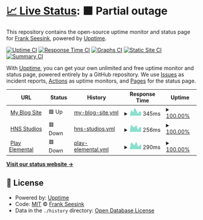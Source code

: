 # [📈 Live Status](https://fseesink.github.io/upptime): <!--live status--> **🟧 Partial outage**

This repository contains the open-source uptime monitor and status page for [Frank Seesink](https://fseesink.github.io/upptime), powered by [Upptime](https://github.com/upptime/upptime).

[![Uptime CI](https://github.com/fseesink/upptime/workflows/Uptime%20CI/badge.svg)](https://github.com/fseesink/upptime/actions?query=workflow%3A%22Uptime+CI%22)
[![Response Time CI](https://github.com/fseesink/upptime/workflows/Response%20Time%20CI/badge.svg)](https://github.com/fseesink/upptime/actions?query=workflow%3A%22Response+Time+CI%22)
[![Graphs CI](https://github.com/fseesink/upptime/workflows/Graphs%20CI/badge.svg)](https://github.com/fseesink/upptime/actions?query=workflow%3A%22Graphs+CI%22)
[![Static Site CI](https://github.com/fseesink/upptime/workflows/Static%20Site%20CI/badge.svg)](https://github.com/fseesink/upptime/actions?query=workflow%3A%22Static+Site+CI%22)
[![Summary CI](https://github.com/fseesink/upptime/workflows/Summary%20CI/badge.svg)](https://github.com/fseesink/upptime/actions?query=workflow%3A%22Summary+CI%22)

With [Upptime](https://upptime.js.org), you can get your own unlimited and free uptime monitor and status page, powered entirely by a GitHub repository. We use [Issues](https://github.com/fseesink/upptime/issues) as incident reports, [Actions](https://github.com/fseesink/upptime/actions) as uptime monitors, and [Pages](https://fseesink.github.io/upptime) for the status page.

<!--start: status pages-->
<!-- This summary is generated by Upptime (https://github.com/upptime/upptime) -->
<!-- Do not edit this manually, your changes will be overwritten -->
<!-- prettier-ignore -->
| URL | Status | History | Response Time | Uptime |
| --- | ------ | ------- | ------------- | ------ |
| <img alt="" src="https://icons.duckduckgo.com/ip3/frank.seesink.com.ico" height="13"> [My Blog Site](https://frank.seesink.com) | 🟩 Up | [my-blog-site.yml](https://github.com/fseesink/upptime/commits/HEAD/history/my-blog-site.yml) | <details><summary><img alt="Response time graph" src="./graphs/my-blog-site/response-time-week.png" height="20"> 345ms</summary><br><a href="https://fseesink.github.io/upptime/history/my-blog-site"><img alt="Response time 360" src="https://img.shields.io/endpoint?url=https%3A%2F%2Fraw.githubusercontent.com%2Ffseesink%2Fupptime%2FHEAD%2Fapi%2Fmy-blog-site%2Fresponse-time.json"></a><br><a href="https://fseesink.github.io/upptime/history/my-blog-site"><img alt="24-hour response time 251" src="https://img.shields.io/endpoint?url=https%3A%2F%2Fraw.githubusercontent.com%2Ffseesink%2Fupptime%2FHEAD%2Fapi%2Fmy-blog-site%2Fresponse-time-day.json"></a><br><a href="https://fseesink.github.io/upptime/history/my-blog-site"><img alt="7-day response time 345" src="https://img.shields.io/endpoint?url=https%3A%2F%2Fraw.githubusercontent.com%2Ffseesink%2Fupptime%2FHEAD%2Fapi%2Fmy-blog-site%2Fresponse-time-week.json"></a><br><a href="https://fseesink.github.io/upptime/history/my-blog-site"><img alt="30-day response time 329" src="https://img.shields.io/endpoint?url=https%3A%2F%2Fraw.githubusercontent.com%2Ffseesink%2Fupptime%2FHEAD%2Fapi%2Fmy-blog-site%2Fresponse-time-month.json"></a><br><a href="https://fseesink.github.io/upptime/history/my-blog-site"><img alt="1-year response time 357" src="https://img.shields.io/endpoint?url=https%3A%2F%2Fraw.githubusercontent.com%2Ffseesink%2Fupptime%2FHEAD%2Fapi%2Fmy-blog-site%2Fresponse-time-year.json"></a></details> | <details><summary><a href="https://fseesink.github.io/upptime/history/my-blog-site">100.00%</a></summary><a href="https://fseesink.github.io/upptime/history/my-blog-site"><img alt="All-time uptime 99.97%" src="https://img.shields.io/endpoint?url=https%3A%2F%2Fraw.githubusercontent.com%2Ffseesink%2Fupptime%2FHEAD%2Fapi%2Fmy-blog-site%2Fuptime.json"></a><br><a href="https://fseesink.github.io/upptime/history/my-blog-site"><img alt="24-hour uptime 100.00%" src="https://img.shields.io/endpoint?url=https%3A%2F%2Fraw.githubusercontent.com%2Ffseesink%2Fupptime%2FHEAD%2Fapi%2Fmy-blog-site%2Fuptime-day.json"></a><br><a href="https://fseesink.github.io/upptime/history/my-blog-site"><img alt="7-day uptime 100.00%" src="https://img.shields.io/endpoint?url=https%3A%2F%2Fraw.githubusercontent.com%2Ffseesink%2Fupptime%2FHEAD%2Fapi%2Fmy-blog-site%2Fuptime-week.json"></a><br><a href="https://fseesink.github.io/upptime/history/my-blog-site"><img alt="30-day uptime 99.69%" src="https://img.shields.io/endpoint?url=https%3A%2F%2Fraw.githubusercontent.com%2Ffseesink%2Fupptime%2FHEAD%2Fapi%2Fmy-blog-site%2Fuptime-month.json"></a><br><a href="https://fseesink.github.io/upptime/history/my-blog-site"><img alt="1-year uptime 99.97%" src="https://img.shields.io/endpoint?url=https%3A%2F%2Fraw.githubusercontent.com%2Ffseesink%2Fupptime%2FHEAD%2Fapi%2Fmy-blog-site%2Fuptime-year.json"></a></details>
| <img alt="" src="https://icons.duckduckgo.com/ip3/hnsstudios.seesink.com.ico" height="13"> [HNS Studios](https://hnsstudios.seesink.com/) | 🟥 Down | [hns-studios.yml](https://github.com/fseesink/upptime/commits/HEAD/history/hns-studios.yml) | <details><summary><img alt="Response time graph" src="./graphs/hns-studios/response-time-week.png" height="20"> 256ms</summary><br><a href="https://fseesink.github.io/upptime/history/hns-studios"><img alt="Response time 271" src="https://img.shields.io/endpoint?url=https%3A%2F%2Fraw.githubusercontent.com%2Ffseesink%2Fupptime%2FHEAD%2Fapi%2Fhns-studios%2Fresponse-time.json"></a><br><a href="https://fseesink.github.io/upptime/history/hns-studios"><img alt="24-hour response time 244" src="https://img.shields.io/endpoint?url=https%3A%2F%2Fraw.githubusercontent.com%2Ffseesink%2Fupptime%2FHEAD%2Fapi%2Fhns-studios%2Fresponse-time-day.json"></a><br><a href="https://fseesink.github.io/upptime/history/hns-studios"><img alt="7-day response time 256" src="https://img.shields.io/endpoint?url=https%3A%2F%2Fraw.githubusercontent.com%2Ffseesink%2Fupptime%2FHEAD%2Fapi%2Fhns-studios%2Fresponse-time-week.json"></a><br><a href="https://fseesink.github.io/upptime/history/hns-studios"><img alt="30-day response time 256" src="https://img.shields.io/endpoint?url=https%3A%2F%2Fraw.githubusercontent.com%2Ffseesink%2Fupptime%2FHEAD%2Fapi%2Fhns-studios%2Fresponse-time-month.json"></a><br><a href="https://fseesink.github.io/upptime/history/hns-studios"><img alt="1-year response time 272" src="https://img.shields.io/endpoint?url=https%3A%2F%2Fraw.githubusercontent.com%2Ffseesink%2Fupptime%2FHEAD%2Fapi%2Fhns-studios%2Fresponse-time-year.json"></a></details> | <details><summary><a href="https://fseesink.github.io/upptime/history/hns-studios">100.00%</a></summary><a href="https://fseesink.github.io/upptime/history/hns-studios"><img alt="All-time uptime 99.97%" src="https://img.shields.io/endpoint?url=https%3A%2F%2Fraw.githubusercontent.com%2Ffseesink%2Fupptime%2FHEAD%2Fapi%2Fhns-studios%2Fuptime.json"></a><br><a href="https://fseesink.github.io/upptime/history/hns-studios"><img alt="24-hour uptime 99.97%" src="https://img.shields.io/endpoint?url=https%3A%2F%2Fraw.githubusercontent.com%2Ffseesink%2Fupptime%2FHEAD%2Fapi%2Fhns-studios%2Fuptime-day.json"></a><br><a href="https://fseesink.github.io/upptime/history/hns-studios"><img alt="7-day uptime 100.00%" src="https://img.shields.io/endpoint?url=https%3A%2F%2Fraw.githubusercontent.com%2Ffseesink%2Fupptime%2FHEAD%2Fapi%2Fhns-studios%2Fuptime-week.json"></a><br><a href="https://fseesink.github.io/upptime/history/hns-studios"><img alt="30-day uptime 99.69%" src="https://img.shields.io/endpoint?url=https%3A%2F%2Fraw.githubusercontent.com%2Ffseesink%2Fupptime%2FHEAD%2Fapi%2Fhns-studios%2Fuptime-month.json"></a><br><a href="https://fseesink.github.io/upptime/history/hns-studios"><img alt="1-year uptime 99.97%" src="https://img.shields.io/endpoint?url=https%3A%2F%2Fraw.githubusercontent.com%2Ffseesink%2Fupptime%2FHEAD%2Fapi%2Fhns-studios%2Fuptime-year.json"></a></details>
| <img alt="" src="https://icons.duckduckgo.com/ip3/playelemental.seesink.com.ico" height="13"> [Play Elemental](https://playelemental.seesink.com/) | 🟥 Down | [play-elemental.yml](https://github.com/fseesink/upptime/commits/HEAD/history/play-elemental.yml) | <details><summary><img alt="Response time graph" src="./graphs/play-elemental/response-time-week.png" height="20"> 290ms</summary><br><a href="https://fseesink.github.io/upptime/history/play-elemental"><img alt="Response time 297" src="https://img.shields.io/endpoint?url=https%3A%2F%2Fraw.githubusercontent.com%2Ffseesink%2Fupptime%2FHEAD%2Fapi%2Fplay-elemental%2Fresponse-time.json"></a><br><a href="https://fseesink.github.io/upptime/history/play-elemental"><img alt="24-hour response time 290" src="https://img.shields.io/endpoint?url=https%3A%2F%2Fraw.githubusercontent.com%2Ffseesink%2Fupptime%2FHEAD%2Fapi%2Fplay-elemental%2Fresponse-time-day.json"></a><br><a href="https://fseesink.github.io/upptime/history/play-elemental"><img alt="7-day response time 290" src="https://img.shields.io/endpoint?url=https%3A%2F%2Fraw.githubusercontent.com%2Ffseesink%2Fupptime%2FHEAD%2Fapi%2Fplay-elemental%2Fresponse-time-week.json"></a><br><a href="https://fseesink.github.io/upptime/history/play-elemental"><img alt="30-day response time 293" src="https://img.shields.io/endpoint?url=https%3A%2F%2Fraw.githubusercontent.com%2Ffseesink%2Fupptime%2FHEAD%2Fapi%2Fplay-elemental%2Fresponse-time-month.json"></a><br><a href="https://fseesink.github.io/upptime/history/play-elemental"><img alt="1-year response time 296" src="https://img.shields.io/endpoint?url=https%3A%2F%2Fraw.githubusercontent.com%2Ffseesink%2Fupptime%2FHEAD%2Fapi%2Fplay-elemental%2Fresponse-time-year.json"></a></details> | <details><summary><a href="https://fseesink.github.io/upptime/history/play-elemental">100.00%</a></summary><a href="https://fseesink.github.io/upptime/history/play-elemental"><img alt="All-time uptime 99.98%" src="https://img.shields.io/endpoint?url=https%3A%2F%2Fraw.githubusercontent.com%2Ffseesink%2Fupptime%2FHEAD%2Fapi%2Fplay-elemental%2Fuptime.json"></a><br><a href="https://fseesink.github.io/upptime/history/play-elemental"><img alt="24-hour uptime 99.99%" src="https://img.shields.io/endpoint?url=https%3A%2F%2Fraw.githubusercontent.com%2Ffseesink%2Fupptime%2FHEAD%2Fapi%2Fplay-elemental%2Fuptime-day.json"></a><br><a href="https://fseesink.github.io/upptime/history/play-elemental"><img alt="7-day uptime 100.00%" src="https://img.shields.io/endpoint?url=https%3A%2F%2Fraw.githubusercontent.com%2Ffseesink%2Fupptime%2FHEAD%2Fapi%2Fplay-elemental%2Fuptime-week.json"></a><br><a href="https://fseesink.github.io/upptime/history/play-elemental"><img alt="30-day uptime 99.69%" src="https://img.shields.io/endpoint?url=https%3A%2F%2Fraw.githubusercontent.com%2Ffseesink%2Fupptime%2FHEAD%2Fapi%2Fplay-elemental%2Fuptime-month.json"></a><br><a href="https://fseesink.github.io/upptime/history/play-elemental"><img alt="1-year uptime 99.97%" src="https://img.shields.io/endpoint?url=https%3A%2F%2Fraw.githubusercontent.com%2Ffseesink%2Fupptime%2FHEAD%2Fapi%2Fplay-elemental%2Fuptime-year.json"></a></details>

<!--end: status pages-->

[**Visit our status website →**](https://fseesink.github.io/upptime)

## 📄 License

- Powered by: [Upptime](https://github.com/upptime/upptime)
- Code: [MIT](./LICENSE) © [Frank Seesink](https://fseesink.github.io/upptime)
- Data in the `./history` directory: [Open Database License](https://opendatacommons.org/licenses/odbl/1-0/)
